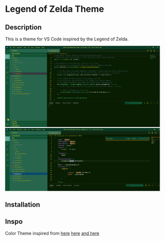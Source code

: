 # Legend of Zelda Theme

## Description

This is a theme for VS Code inspired by the Legend of Zelda.

![Image_1](img/Hyrulets.png)
<br>
![Image_2](img/Hyrulejson.png)

## Installation

## Inspo

Color Theme inspired from 
[here](https://www.color-hex.com/color-palette/4125)
[here](https://www.color-hex.com/color-palette/9142)
[and here](https://colorswall.com/palette/18682/)
